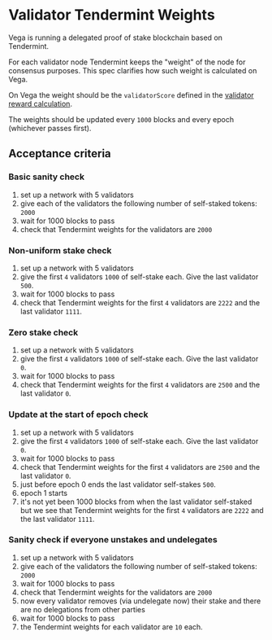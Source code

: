 # Validator Tendermint Weights

Vega is running a delegated proof of stake blockchain based on Tendermint. 

For each validator node Tendermint keeps the "weight" of the node for consensus purposes. This spec clarifies how such weight is calculated on Vega. 

On Vega the weight should be the `validatorScore` defined in the  [validator reward calculation](./0061-REWP-simple_pos_rewards_sweetwater.md).

The weights should be updated every `1000` blocks and every epoch (whichever passes first).

## Acceptance criteria 

### Basic sanity check
1. set up a network with 5 validators
1. give each of the validators the following number of self-staked tokens: `2000`
1. wait for 1000 blocks to pass
1. check that Tendermint weights for the validators are `2000`

### Non-uniform stake check 
1. set up a network with 5 validators
1. give the first `4` validators `1000` of self-stake each. Give the last validator `500`. 
1. wait for 1000 blocks to pass
1. check that Tendermint weights for the first `4` validators are `2222` and the last validator `1111`. 

### Zero stake check 
1. set up a network with 5 validators
1. give the first `4` validators `1000` of self-stake each. Give the last validator `0`. 
1. wait for 1000 blocks to pass
1. check that Tendermint weights for the first `4` validators are `2500` and the last validator `0`. 

### Update at the start of epoch check
1. set up a network with 5 validators
1. give the first `4` validators `1000` of self-stake each. Give the last validator `0`. 
1. wait for 1000 blocks to pass
1. check that Tendermint weights for the first `4` validators are `2500` and the last validator `0`. 
1. just before epoch 0 ends the last validator self-stakes `500`. 
1. epoch 1 starts 
1. it's not yet been 1000 blocks from when the last validator self-staked but we see that Tendermint weights for the first `4` validators are `2222` and the last validator `1111`. 

### Sanity check if everyone unstakes and undelegates
1. set up a network with 5 validators
1. give each of the validators the following number of self-staked tokens: `2000`
1. wait for 1000 blocks to pass
1. check that Tendermint weights for the validators are `2000`
1. now every validator removes (via undelegate now) their stake and there are no delegations from other parties
1. wait for 1000 blocks to pass
1. the Tendermint weights for each validator are `10` each. 


